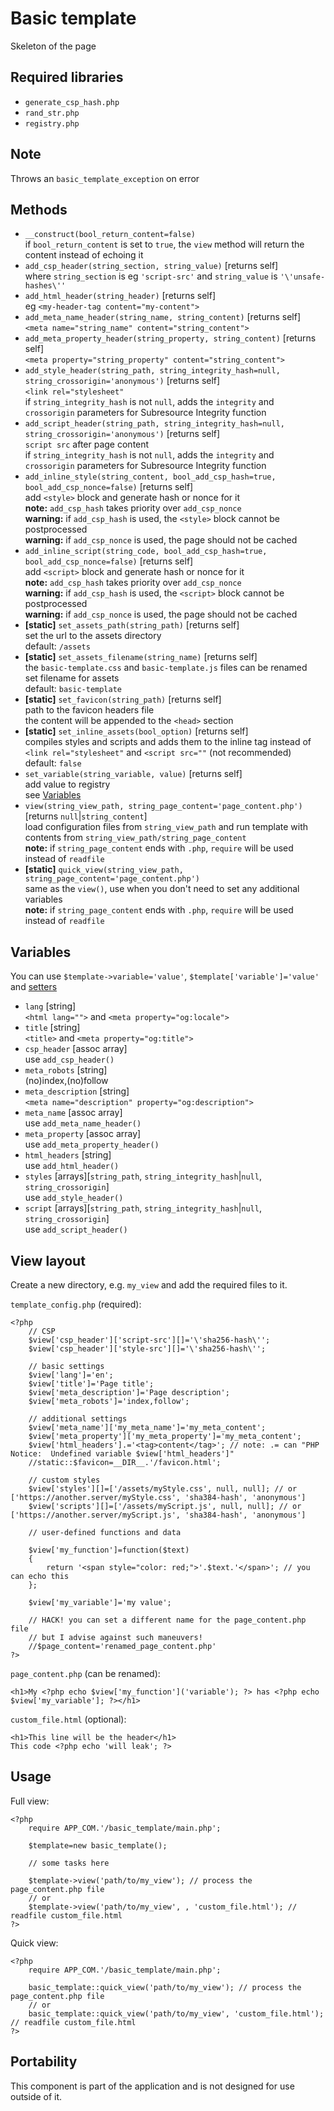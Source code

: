 # Basic template
Skeleton of the page

## Required libraries
* `generate_csp_hash.php`
* `rand_str.php`
* `registry.php`

## Note
Throws an `basic_template_exception` on error

## Methods
* `__construct(bool_return_content=false)`  
	if `bool_return_content` is set to `true`, the `view` method will return the content instead of echoing it
* `add_csp_header(string_section, string_value)` [returns self]  
	where `string_section` is eg `'script-src'` and `string_value` is `'\'unsafe-hashes\''`
* `add_html_header(string_header)` [returns self]  
	eg `<my-header-tag content="my-content">`
* `add_meta_name_header(string_name, string_content)` [returns self]  
	`<meta name="string_name" content="string_content">`
* `add_meta_property_header(string_property, string_content)` [returns self]  
	`<meta property="string_property" content="string_content">`
* `add_style_header(string_path, string_integrity_hash=null, string_crossorigin='anonymous')` [returns self]  
	`<link rel="stylesheet"`  
	if `string_integrity_hash` is not `null`, adds the `integrity` and `crossorigin` parameters for Subresource Integrity function
* `add_script_header(string_path, string_integrity_hash=null, string_crossorigin='anonymous')` [returns self]  
	`script src` after page content  
	if `string_integrity_hash` is not `null`, adds the `integrity` and `crossorigin` parameters for Subresource Integrity function
* `add_inline_style(string_content, bool_add_csp_hash=true, bool_add_csp_nonce=false)` [returns self]  
	add `<style>` block and generate hash or nonce for it  
	**note:** `add_csp_hash` takes priority over `add_csp_nonce`  
	**warning:** if `add_csp_hash` is used, the `<style>` block cannot be postprocessed  
	**warning:** if `add_csp_nonce` is used, the page should not be cached
* `add_inline_script(string_code, bool_add_csp_hash=true, bool_add_csp_nonce=false)` [returns self]  
	add `<script>` block and generate hash or nonce for it  
	**note:** `add_csp_hash` takes priority over `add_csp_nonce`  
	**warning:** if `add_csp_hash` is used, the `<script>` block cannot be postprocessed  
	**warning:** if `add_csp_nonce` is used, the page should not be cached
* **[static]** `set_assets_path(string_path)` [returns self]  
	set the url to the assets directory  
	default: `/assets`
* **[static]** `set_assets_filename(string_name)` [returns self]  
	the `basic-template.css` and `basic-template.js` files can be renamed  
	set filename for assets  
	default: `basic-template`
* **[static]** `set_favicon(string_path)` [returns self]  
	path to the favicon headers file  
	the content will be appended to the `<head>` section
* **[static]** `set_inline_assets(bool_option)` [returns self]  
	compiles styles and scripts and adds them to the inline tag instead of `<link rel="stylesheet"` and `<script src=""` (not recommended)  
	default: `false`
* `set_variable(string_variable, value)` [returns self]  
	add value to registry  
	see [Variables](#variables)
* `view(string_view_path, string_page_content='page_content.php')` [returns `null`|`string_content`]  
	load configuration files from `string_view_path` and run template with contents from `string_view_path/string_page_content`  
	**note:** if `string_page_content` ends with `.php`, `require` will be used instead of `readfile`
* **[static]** `quick_view(string_view_path, string_page_content='page_content.php')`  
	same as the `view()`, use when you don't need to set any additional variables  
	**note:** if `string_page_content` ends with `.php`, `require` will be used instead of `readfile`

## Variables
You can use `$template->variable='value'`, `$template['variable']='value'` and [setters](#methods)

* `lang` [string]  
	`<html lang="">` and `<meta property="og:locale">`
* `title` [string]  
	`<title>` and `<meta property="og:title">`
* `csp_header` [assoc array]  
	use `add_csp_header()`
* `meta_robots` [string]  
	(no)index,(no)follow
* `meta_description` [string]  
	`<meta name="description" property="og:description">`
* `meta_name` [assoc array]  
	use `add_meta_name_header()`
* `meta_property` [assoc array]  
	use `add_meta_property_header()`
* `html_headers` [string]  
	use `add_html_header()`
* `styles` [arrays][`string_path`, `string_integrity_hash`|`null`, `string_crossorigin`]  
	use `add_style_header()`
* `script` [arrays][`string_path`, `string_integrity_hash`|`null`, `string_crossorigin`]  
	use `add_script_header()`

## View layout
Create a new directory, e.g. `my_view` and add the required files to it.

`template_config.php` (required):
```
<?php
	// CSP
	$view['csp_header']['script-src'][]='\'sha256-hash\'';
	$view['csp_header']['style-src'][]='\'sha256-hash\'';

	// basic settings
	$view['lang']='en';
	$view['title']='Page title';
	$view['meta_description']='Page description';
	$view['meta_robots']='index,follow';

	// additional settings
	$view['meta_name']['my_meta_name']='my_meta_content';
	$view['meta_property']['my_meta_property']='my_meta_content';
	$view['html_headers'].='<tag>content</tag>'; // note: .= can "PHP Notice:  Undefined variable $view['html_headers']"
	//static::$favicon=__DIR__.'/favicon.html';

	// custom styles
	$view['styles'][]=['/assets/myStyle.css', null, null]; // or ['https://another.server/myStyle.css', 'sha384-hash', 'anonymous']
	$view['scripts'][]=['/assets/myScript.js', null, null]; // or ['https://another.server/myScript.js', 'sha384-hash', 'anonymous']

	// user-defined functions and data

	$view['my_function']=function($text)
	{
		return '<span style="color: red;">'.$text.'</span>'; // you can echo this
	};

	$view['my_variable']='my value';

	// HACK! you can set a different name for the page_content.php file
	// but I advise against such maneuvers!
	//$page_content='renamed_page_content.php'
?>
```

`page_content.php` (can be renamed):
```
<h1>My <?php echo $view['my_function']('variable'); ?> has <?php echo $view['my_variable']; ?></h1>
```

`custom_file.html` (optional):
```
<h1>This line will be the header</h1>
This code <?php echo 'will leak'; ?>
```

## Usage
Full view:
```
<?php
	require APP_COM.'/basic_template/main.php';

	$template=new basic_template();

	// some tasks here

	$template->view('path/to/my_view'); // process the page_content.php file
	// or
	$template->view('path/to/my_view', , 'custom_file.html'); // readfile custom_file.html
?>
```

Quick view:
```
<?php
 	require APP_COM.'/basic_template/main.php';

	basic_template::quick_view('path/to/my_view'); // process the page_content.php file
	// or
	basic_template::quick_view('path/to/my_view', 'custom_file.html'); // readfile custom_file.html
?>
```

## Portability
This component is part of the application and is not designed for use outside of it.
